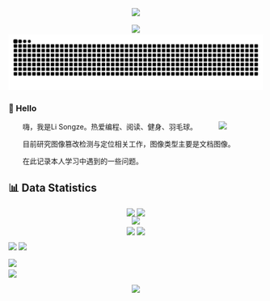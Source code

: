 <!-- https://github.com/kyechan99/capsule-render -->
<p align="center">
<img src="https://capsule-render.vercel.app/api?type=waving&color=timeGradient&height=300&&section=header&text=HI%20THERE!&fontSize=90&fontAlign=50&fontAlignY=30&desc=I%20am%20Li%20Songze!&descAlign=50&descSize=30&descAlignY=60&animation=twinkling">
</p>

<!-- https://github.com/Peter-JXL -->
<p align="center">
<picture>
  <source media="(prefers-color-scheme: dark)" srcset="https://cdn.jsdelivr.net/gh/sun0225SUN/sun0225SUN/assets/images/coding.gif" />
  <source media="(prefers-color-scheme: light)" srcset="https://cdn.jsdelivr.net/gh/sun0225SUN/sun0225SUN/assets/images/developer.svg" height="225px" />
  <img src="https://cdn.jsdelivr.net/gh/sun0225SUN/sun0225SUN/assets/images/coding.gif" />
</picture>
<br/>

<picture>
  <source media="(prefers-color-scheme: dark)" srcset="https://raw.githubusercontent.com/SongzeLi1/SongzeLi1/output/github-contribution-grid-snake-dark.svg">
  <source media="(prefers-color-scheme: light)" srcset="https://raw.githubusercontent.com/SongzeLi1/SongzeLi1/output/github-contribution-grid-snake.svg">
  <img alt="github contribution grid snake animation" src="https://raw.githubusercontent.com/Peter-JXL/Peter-JXL/output/github-contribution-grid-snake.svg">
</picture>
</p>


### 🙋 Hello

<p align="center">
<img align="right" width="88" src="https://avatars.githubusercontent.com/u/119499240?s=400&u=7b336fd876110acf12934df112b8d0bd97bf6bb1&v=4" />
<p>&emsp;&emsp;嗨，我是Li Songze。热爱编程、阅读、健身、羽毛球。</p>
<p>&emsp;&emsp;目前研究图像篡改检测与定位相关工作，图像类型主要是文档图像。</p>
<p>&emsp;&emsp;在此记录本人学习中遇到的一些问题。</p>
</p>


## 📊 Data Statistics

<p align="center">
<!-- https://github.com/anuraghazra/github-readme-stats -->
<img align="center" width="400" src="https://github-readme-stats.vercel.app/api?username=SongzeLi1&theme=transparent&show_icons=true&hide_border=true&show=reviews&hide_title=true&hide=contribs" />
<!-- https://github.com/DenverCoder1/github-readme-streak-stats -->
<img align="center" width="400" src="https://streak-stats.demolab.com?user=SongzeLi1&theme=transparent&date_format=%5BY.%5Dn.j&hide_border=true" />
<br/>
<!-- https://github.com/Ashutosh00710/github-readme-activity-graph -->
<img width="800" src="https://github-readme-activity-graph.vercel.app/graph?username=SongzeLi1&theme=github-compact&hide_border=true&area=true&custom_title=Contribution%20Graph" />
<br/>
<!-- https://github.com/anuraghazra/github-readme-stats -->
<img align="center" src="https://github-readme-stats.vercel.app/api/wakatime?username=SongzeLi&theme=transparent&hide_border=true&layout=compact&langs_count=22" />
<!-- https://github.com/anuraghazra/github-readme-stats -->
<img align="center" src="https://github-readme-stats.vercel.app/api/top-langs/?username=SongzeLi&theme=transparent&hide_border=true&layout=donut-vertical&langs_count=3" />
<br/>

<!-- https://github.com/badges/shields -->
<a href="https://github.com/SongzeLi1"><img src="https://img.shields.io/badge/GitHub-SongzeLi1-green?logo=github" /></a>
<img src="https://img.shields.io/badge/QQ-1147972374-blue?logo=tencentqq" />
<!-- https://github.com/antonkomarev/github-profile-views-counter -->
<img src="https://komarev.com/ghpvc/?username=SongzeLi1&abbreviated=true&color=yellow" />
<br/>
<!-- https://github.com/tandpfun/skill-icons -->
<img align="center" src="https://skillicons.dev/icons?i=py,pytorch,qt,linux,matlab&theme=light" />
</p>

<!-- https://github.com/kyechan99/capsule-render -->
<p align="center">
<img src="https://capsule-render.vercel.app/api?type=waving&color=timeGradient&height=300&&section=footer&text=THE%20END&fontSize=90&fontAlign=50&fontAlignY=70&desc=Hope%20your%20program%20is%20bug-free!&descAlign=50&descSize=30&descAlignY=40&animation=twinkling" />
</p>
